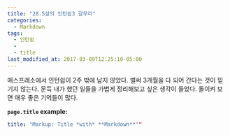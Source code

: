 ```yaml
---
title: "28.5살의 인턴쉽3 갈무리"
categories:
  - Markdown
tags:
  - 인턴쉽
  - 
  - title
last_modified_at: 2017-03-09T12:25:10-05:00
---
```


매스프레소에서 인턴쉽이 2주 밖에 남지 않았다. 벌써 3개월을 다 되어 간다는 것이 믿기지 않는다. 문득 내가 했던 일들을 가볍게 정리해보고 싶은
생각이 들었다. 돌이켜 보면 매우 좋은 기억들이 많다.


**`page.title` example:**

```yaml
title: "Markup: Title *with* **Markdown**""
```

